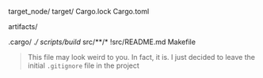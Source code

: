target_node/
target/
Cargo.lock
Cargo.toml

artifacts/

.cargo/
.*/
scripts/build*
src/**/*
!src/README.md
Makefile

> This file may look weird to you. In fact, it is. I just decided to leave the initial `.gitignore` file in the project
